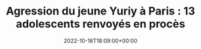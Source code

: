---
isIndex: false
title: "Agression du jeune Yuriy à Paris : 13 adolescents renvoyés en procès"
date: 2022-10-18T18:09:00+00:00
concerned:
  - margot-pugliese
press:
  title: Le Point
  url: https://www.lepoint.fr/justice/agression-du-jeune-yuriy-a-paris-13-adolescents-renvoyes-en-proces-18-10-2022-2494281_2386.php#11
---